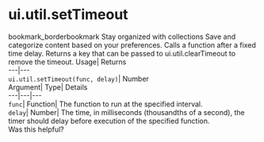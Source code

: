  
#  ui.util.setTimeout 
bookmark_borderbookmark Stay organized with collections  Save and categorize content based on your preferences.
Calls a function after a fixed time delay. 
Returns a key that can be passed to ui.util.clearTimeout to remove the timeout.
Usage| Returns  
---|---  
`ui.util.setTimeout(func, delay)`| Number  
Argument| Type| Details  
---|---|---  
`func`| Function| The function to run at the specified interval.  
`delay`| Number| The time, in milliseconds (thousandths of a second), the timer should delay before execution of the specified function.  
Was this helpful?
